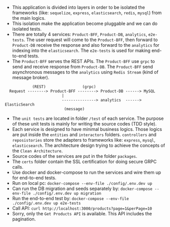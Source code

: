 * This application is divided into layers in order to be isolated the frameworks (like: `sequelize`, `express`, `elasticsearch`, `redis`, `mysql`) from the main logics.
* This isolation make the application become pluggable and we can do isolated tests.
* There are totally 4 services: `Product-BFF`, `Product-DB`, `analytics`, `e2e-tests`. The user request will come to the `Product-BFF`, then forward to `Product-DB` receive the response and also forward to the `analytics` for indexing into the `elasticsearch`. The `e2e-tests` is used for making end-to-end tests.
* The `Product-BFF` serves the REST APIs. The `Product-BFF` use `grpc` to send and receive response from `Product-DB`. The `Product-BFF` send asynchronous messages to the `analytics` using `Redis Stream` (kind of message broker).

```
            (REST)                (grpc)
  Request --------> Product-BFF --------> Product-DB ------> MySQL
                         |
                         ---------------> analytics  ------> ElasticSearch
                          (message)
```

* The `unit tests` are located in folder `/test` of each service. The purpose of these unit tests is mainly for writing the source codes (TDD style).
* Each service is designed to have minimal business logics. Those logics are put inside the `entities` and `interactors` folders. `controllers` and `reposistories` store the adapters to frameworks like: `express`, `mysql`, `elasticsearch`. The architecture design trying to achieve the concepts of the `Clean Architecture`.
* Source codes of the services are put in the folder `packages`.
* The `certs` folder contain the SSL certification for doing secure GRPC calls.
* Use docker and docker-compose to run the services and wire them up for end-to-end tests.
* Run on local pc: `docker-compose --env-file ./config/.env.dev up`
* Can run the DB migration and seeds separately by: `docker-compose --env-file ./config/.env.dev up migration`
* Run the end-to-end test by:  `docker-compose --env-file ./config/.env.dev up e2e-tests`
* Call API: `curl http://localhost:3000/products?page=1&perPage=10`
* Sorry, only the `Get Products API` is available. This API includes the pagination.
